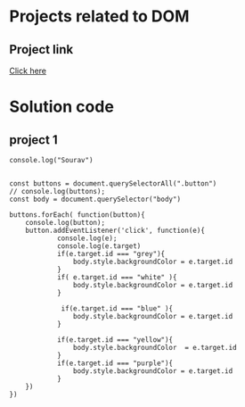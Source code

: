 # Projects related to DOM

## Project link

[Click here](https://stackblitz.com/edit/dom-project-chaiaurcode?file=index.html)

# Solution code

## project 1

```
console.log("Sourav")


const buttons = document.querySelectorAll(".button")
// console.log(buttons);
const body = document.querySelector("body")

buttons.forEach( function(button){
    console.log(button);
    button.addEventListener('click', function(e){
            console.log(e);
            console.log(e.target)
            if(e.target.id === "grey"){
                body.style.backgroundColor = e.target.id 
            }
            if( e.target.id === "white" ){
                body.style.backgroundColor = e.target.id
            }

             if(e.target.id === "blue" ){
                body.style.backgroundColor = e.target.id
            }

            if(e.target.id === "yellow"){
                body.style.backgroundColor  = e.target.id
            }
            if(e.target.id === "purple"){
                body.style.backgroundColor = e.target.id
            }
    })
})

```
